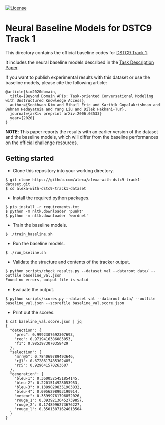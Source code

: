 [![License](https://img.shields.io/badge/License-Apache%202.0-blue.svg)](https://opensource.org/licenses/Apache-2.0)

# Neural Baseline Models for DSTC9 Track 1

This directory contains the official baseline codes for [DSTC9 Track 1](../README.md).

It includes the neural baseline models described in the [Task Description Paper](https://arxiv.org/abs/2006.03533).

If you want to publish experimental results with this dataset or use the baseline models, please cite the following article:
```
@article{kim2020domain,
  title={Beyond Domain APIs: Task-oriented Conversational Modeling with Unstructured Knowledge Access},
  author={Seokhwan Kim and Mihail Eric and Karthik Gopalakrishnan and Behnam Hedayatnia and Yang Liu and Dilek Hakkani-Tur},
  journal={arXiv preprint arXiv:2006.03533}
  year={2020}
}
```

**NOTE**: This paper reports the results with an earlier version of the dataset and the baseline models, which will differ from the baseline performances on the official challenge resources.

## Getting started

* Clone this repository into your working directory.

``` shell
$ git clone https://github.com/alexa/alexa-with-dstc9-track1-dataset.git
$ cd alexa-with-dstc9-track1-dataset
```

* Install the required python packages.

``` shell
$ pip install -r requirements.txt
$ python -m nltk.downloader 'punkt'
$ python -m nltk.downloader 'wordnet'
```

* Train the baseline models.

``` shell
$ ./train_baseline.sh
```

* Run the baseline models.

``` shell
$ ./run_bseline.sh
```

* Validate the structure and contents of the tracker output.

``` shell
$ python scripts/check_results.py --dataset val --dataroot data/ --outfile baseline_val.json
Found no errors, output file is valid
```

* Evaluate the output.

``` shell
$ python scripts/scores.py --dataset val --dataroot data/ --outfile baseline_val.json --scorefile baseline_val.score.json
```

* Print out the scores.

``` shell
$ cat baseline_val.score.json | jq
{
  "detection": {
    "prec": 0.9992307692307693,
    "rec": 0.9719416386083053,
    "f1": 0.9853973070358429
  },
  "selection": {
    "mrr@5": 0.784069789493646,
    "r@1": 0.6728617485302485,
    "r@5": 0.929641570263607
  },
  "generation": {
    "bleu-1": 0.3600525451854145,
    "bleu-2": 0.2201514928053953,
    "bleu-3": 0.13890208351903832,
    "bleu-4": 0.0956298903190914,
    "meteor": 0.35999761796852026,
    "rouge_1": 0.39392136452739857,
    "rouge_2": 0.1748996273676227,
    "rouge_l": 0.35013871624013504
  }
}
```

